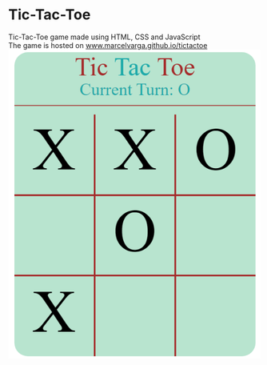 # Tic-Tac-Toe

Tic-Tac-Toe game made using HTML, CSS and JavaScript  
The game is hosted on www.marcelvarga.github.io/tictactoe
![](TicTacToe.png)
